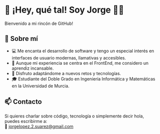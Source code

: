 # 👋 ¡Hey, qué tal! Soy Jorge 👨‍💻  

Bienvenido a mi rincón de GitHub!

## 🚀 Sobre mí  
- 💻 Me encanta el desarrollo de software y tengo un especial interés en interfaces de usuario modernas, llamativas y accesibles.  
- 🎨 Aunque mi experiencia se centra en el FrontEnd, me considero un aprendiz incansable.
- 🔄 Disfruto adaptándome a nuevos retos y tecnologías.
- 🎓 Estudiante del Doble Grado en Ingeniería Informática y Matemáticas en la Universidad de Murcia.  

## 📫 Contacto  
Si quieres charlar sobre código, tecnología o simplemente decir hola, puedes escribirme a:  
📩 jorgelopez.2.suarez@gmail.com
